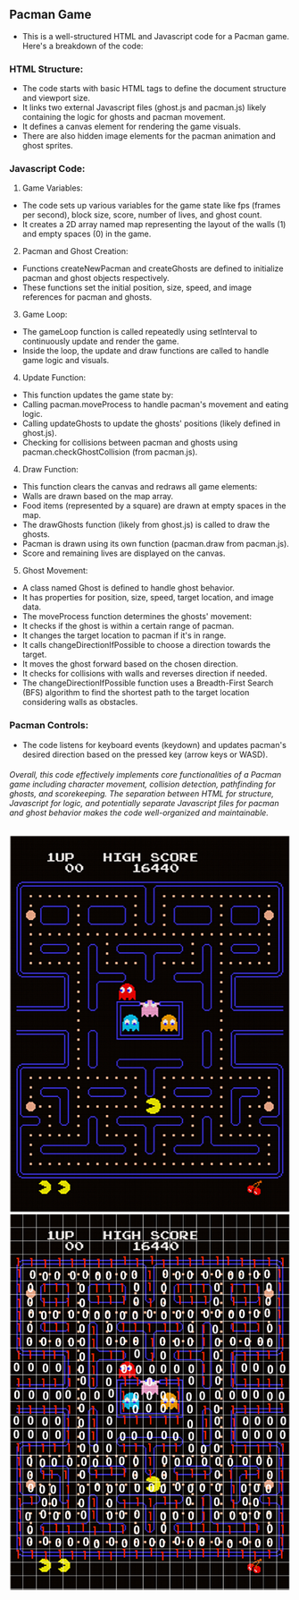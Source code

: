 ## Pacman Game

- This is a well-structured HTML and Javascript code for a Pacman game. Here's a breakdown of the code:

### HTML Structure:

- The code starts with basic HTML tags to define the document structure and viewport size.
- It links two external Javascript files (ghost.js and pacman.js) likely containing the logic for ghosts and pacman movement.
- It defines a canvas element for rendering the game visuals.
- There are also hidden image elements for the pacman animation and ghost sprites.

### Javascript Code:

1. Game Variables:

- The code sets up various variables for the game state like fps (frames per second), block size, score, number of lives, and ghost count.
- It creates a 2D array named map representing the layout of the walls (1) and empty spaces (0) in the game.

2. Pacman and Ghost Creation:

- Functions createNewPacman and createGhosts are defined to initialize pacman and ghost objects respectively.
- These functions set the initial position, size, speed, and image references for pacman and ghosts.

3. Game Loop:

- The gameLoop function is called repeatedly using setInterval to continuously update and render the game.
- Inside the loop, the update and draw functions are called to handle game logic and visuals.

4. Update Function:

- This function updates the game state by:
- Calling pacman.moveProcess to handle pacman's movement and eating logic.
- Calling updateGhosts to update the ghosts' positions (likely defined in ghost.js).
- Checking for collisions between pacman and ghosts using pacman.checkGhostCollision (from pacman.js).

4. Draw Function:

- This function clears the canvas and redraws all game elements:
- Walls are drawn based on the map array.
- Food items (represented by a square) are drawn at empty spaces in the map.
- The drawGhosts function (likely from ghost.js) is called to draw the ghosts.
- Pacman is drawn using its own function (pacman.draw from pacman.js).
- Score and remaining lives are displayed on the canvas.

5. Ghost Movement:

- A class named Ghost is defined to handle ghost behavior.
- It has properties for position, size, speed, target location, and image data.
- The moveProcess function determines the ghosts' movement:
- It checks if the ghost is within a certain range of pacman.
- It changes the target location to pacman if it's in range.
- It calls changeDirectionIfPossible to choose a direction towards the target.
- It moves the ghost forward based on the chosen direction.
- It checks for collisions with walls and reverses direction if needed.
- The changeDirectionIfPossible function uses a Breadth-First Search (BFS) algorithm to find the shortest path to the target location considering walls as obstacles.

### Pacman Controls:

- The code listens for keyboard events (keydown) and updates pacman's desired direction based on the pressed key (arrow keys or WASD).

###### Overall, this code effectively implements core functionalities of a Pacman game including character movement, collision detection, pathfinding for ghosts, and scorekeeping. The separation between HTML for structure, Javascript for logic, and potentially separate Javascript files for pacman and ghost behavior makes the code well-organized and maintainable.

![sample](sample.jpeg)
![sample1](sample.png)
